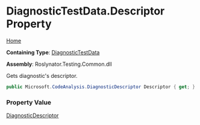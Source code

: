 # DiagnosticTestData\.Descriptor Property

[Home](../../../../README.md)

**Containing Type**: [DiagnosticTestData](../README.md)

**Assembly**: Roslynator\.Testing\.Common\.dll

  
Gets diagnostic's descriptor\.

```csharp
public Microsoft.CodeAnalysis.DiagnosticDescriptor Descriptor { get; }
```

### Property Value

[DiagnosticDescriptor](https://docs.microsoft.com/en-us/dotnet/api/microsoft.codeanalysis.diagnosticdescriptor)


